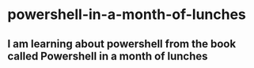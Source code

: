 # powershell-in-a-month-of-lunches
## I am learning about powershell from the book called Powershell in a month of lunches